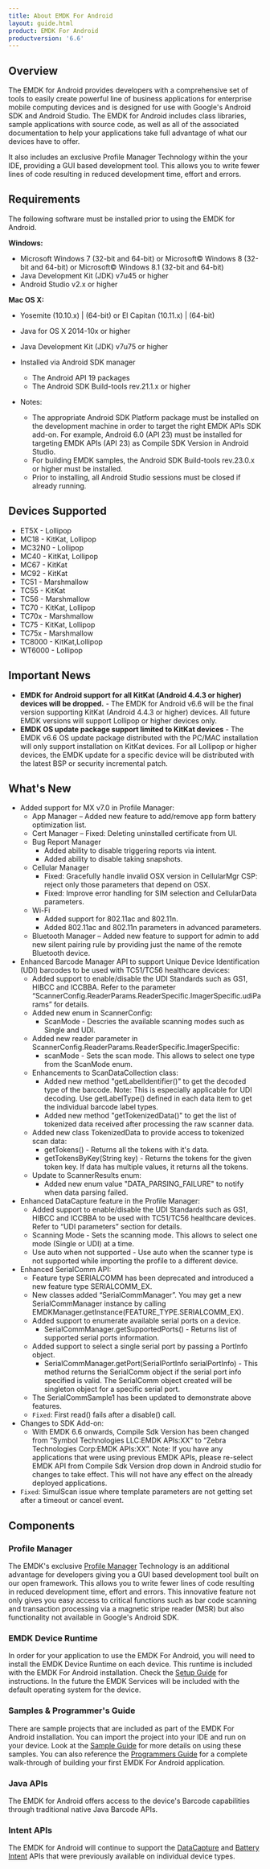 ```yaml
---
title: About EMDK For Android
layout: guide.html
product: EMDK For Android
productversion: '6.6'
---
```


## Overview
The EMDK for Android provides developers with a comprehensive set of tools to easily create powerful line of business applications for enterprise mobile computing devices and is designed for use with Google's Android SDK and Android Studio. The EMDK for Android includes class libraries, sample applications with source code, as well as all of the associated documentation to help your applications take full advantage of what our devices have to offer.

It also includes an exclusive Profile Manager Technology within the your IDE, providing a GUI based development tool. This allows you to write fewer lines of code resulting in reduced development time, effort and errors.

## Requirements
The following software must be installed prior to using the EMDK for Android.

**Windows:**
* Microsoft Windows 7 (32-bit and 64-bit)  or Microsoft&copy; Windows 8 (32-bit and 64-bit) or Microsoft&copy; Windows 8.1 (32-bit and 64-bit)
* Java Development Kit (JDK) v7u45 or higher
* Android Studio v2.x or higher
 
**Mac OS X:**  
* Yosemite (10.10.x) | (64-bit)  or El Capitan (10.11.x) | (64-bit)
* Java for OS X 2014-10x or higher
* Java Development Kit (JDK) v7u75 or higher
* Installed via Android SDK manager 
	* The Android API 19 packages
	* The Android SDK Build-tools rev.21.1.x or higher

* Notes:
	* The appropriate Android SDK Platform package must be installed on the development machine in order to target the right EMDK APIs SDK add-on. For example, Android 6.0 (API 23) must be installed for targeting EMDK APIs (API 23) as Compile SDK Version in Android Studio.
	* For building EMDK samples, the Android SDK Build-tools rev.23.0.x or higher must be installed.
	* Prior to installing, all Android Studio sessions must be closed if already running.


## Devices Supported

* ET5X   - Lollipop
* MC18   - KitKat, Lollipop
* MC32N0 - Lollipop
* MC40   - KitKat, Lollipop
* MC67   - KitKat	 
* MC92   - KitKat 
* TC51   - Marshmallow
* TC55   - KitKat	 
* TC56   - Marshmallow
* TC70   - KitKat, Lollipop
* TC70x  - Marshmallow
* TC75   - KitKat, Lollipop
* TC75x  - Marshmallow
* TC8000 - KitKat,Lollipop
* WT6000 - Lollipop

## Important News

* **EMDK for Android support for all KitKat (Android 4.4.3 or higher) devices will be dropped.** - The EMDK for Android v6.6 will be the final version supporting KitKat (Android 4.4.3 or higher) devices. All future EMDK versions will support Lollipop or higher devices only.
* **EMDK OS update package support limited to KitKat devices** - The EMDK v6.6 OS update package distributed with the PC/MAC installation will only support installation on KitKat devices. For all Lollipop or higher devices, the EMDK update for a specific device will be distributed with the latest BSP or security incremental patch.


## What's New

* Added support for MX v7.0 in Profile Manager:
	* App Manager – Added new feature to add/remove app form battery optimization list.
	* Cert Manager – Fixed: Deleting uninstalled certificate from UI.
	* Bug Report Manager
		* Added ability to disable triggering reports via intent.
		* Added ability to disable taking snapshots.
	* Cellular Manager
		* Fixed: Gracefully handle invalid OSX version in CellularMgr CSP: reject only those parameters that depend on OSX.
		* Fixed: Improve error handling for SIM selection and CellularData parameters.
	* Wi-Fi
		* Added support for 802.11ac and 802.11n.
		* Added 802.11ac and 802.11n parameters in advanced parameters.
	* Bluetooth Manager – Added new feature to support for admin to add new silent pairing rule by providing just the name of the remote Bluetooth device.
* Enhanced Barcode Manager API to support Unique Device Identification (UDI) barcodes to be used with TC51/TC56 healthcare devices:
	* Added support to enable/disable the UDI Standards such as GS1, HIBCC and ICCBBA. Refer to the parameter “ScannerConfig.ReaderParams.ReaderSpecific.ImagerSpecific.udiParams” for details.
	* Added new enum in ScannerConfig:
		* ScanMode - Descries the available scanning modes such as Single and UDI.
	* Added new reader parameter in ScannerConfig.ReaderParams.ReaderSpecific.ImagerSpecific:
		* scanMode - Sets the scan mode. This allows to select one type from the ScanMode enum.
	* Enhancements to ScanDataCollection class:
		* Added new method "getLabelIdentifier()" to get the decoded type of the barcode. Note: This is especially applicable for UDI decoding. Use getLabelType() defined in each data item to get the individual barcode label types.
		* Added new method "getTokenizedData()" to get the list of tokenized data received after processing the raw scanner data.
	* Added new class TokenizedData to provide access to tokenized scan data:
		* getTokens() - Returns all the tokens with it's data.
		* getTokensByKey(String key) - Returns the tokens for the given token key. If data has multiple values, it returns all the tokens.
	* Update to ScannerResults enum:
		* Added new enum value "DATA_PARSING_FAILURE" to notify when data parsing failed.
* Enhanced DataCapture feature in the Profile Manager:
	* Added support to enable/disable the UDI Standards such as GS1, HIBCC and ICCBBA to be used with TC51/TC56 healthcare devices. Refer to “UDI parameters” section for details.
	* Scanning Mode - Sets the scanning mode. This allows to select one mode (Single or UDI) at a time.
	* Use auto when not supported - Use auto when the scanner type is not supported while importing the profile to a different device.
* Enhanced SerialComm API:
	* Feature type SERIALCOMM has been deprecated and introduced a new feature type SERIALCOMM_EX.
	* New classes added “SerialCommManager”. You may get a new SerialCommManager instance by calling EMDKManager.getInstance(FEATURE_TYPE.SERIALCOMM_EX).
	* Added support to enumerate available serial ports on a device.
		* SerialCommManager.getSupportedPorts() - Returns list of supported serial ports information.
	* Added support to select a single serial port by passing a PortInfo object.
		* SerialCommManager.getPort(SerialPortInfo serialPortInfo) - This method returns the SerialComm object if the serial port info specified is valid. The SerialComm object created will be singleton object for a specific serial port.
	* The SerialCommSample1 has been updated to demonstrate above features.
	* `Fixed`: First read() fails after a disable() call.
* Changes to SDK Add-on:
	* With EMDK 6.6 onwards, Compile Sdk Version has been changed from “Symbol Technologies LLC:EMDK APIs:XX” to “Zebra Technologies Corp:EMDK APIs:XX”. Note: If you have any applications that were using previous EMDK APIs, please re-select EMDK API from Compile Sdk Version drop down in Android studio for changes to take effect. This will not have any effect on the already deployed applications.
* `Fixed`: SimulScan issue where template parameters are not getting set after a timeout or cancel event.

## Components

### Profile Manager
The EMDK's exclusive [Profile Manager](../profile-manager) Technology is an additional advantage for developers giving you a GUI based development tool built on our open framework. This allows you to write fewer lines of code resulting in reduced development time, effort and errors. This innovative feature not only gives you easy access to critical functions such as bar code scanning and transaction processing via a magnetic stripe reader (MSR) but also functionality not available in Google's Android SDK.

### EMDK Device Runtime
In order for your application to use the EMDK For Android, you will need to install the EMDK Device Runtime on each device. This runtime is included with the EMDK For Android installation. Check the [Setup Guide](../setupDevice) for instructions. In the future the EMDK Services will be included with the default operating system for the device.

### Samples & Programmer's Guide
There are sample projects that are included as part of the EMDK For Android installation. You can import the project into your IDE and run on your device. Look at the [Sample Guide](../..//samples/) for more details on using these samples. You can also reference the [Programmers Guide](../../tutorial/) for a complete walk-through of building your first EMDK For Android application.

### Java APIs
The EMDK for Android offers access to the device's Barcode capabilities through traditional native Java Barcode APIs.

### Intent APIs
The EMDK for Android will continue to support the [DataCapture](../reference/refdatacaptureintent) and [Battery Intent](../reference/refbatteryintent) APIs that were previously available on individual device types. 

























